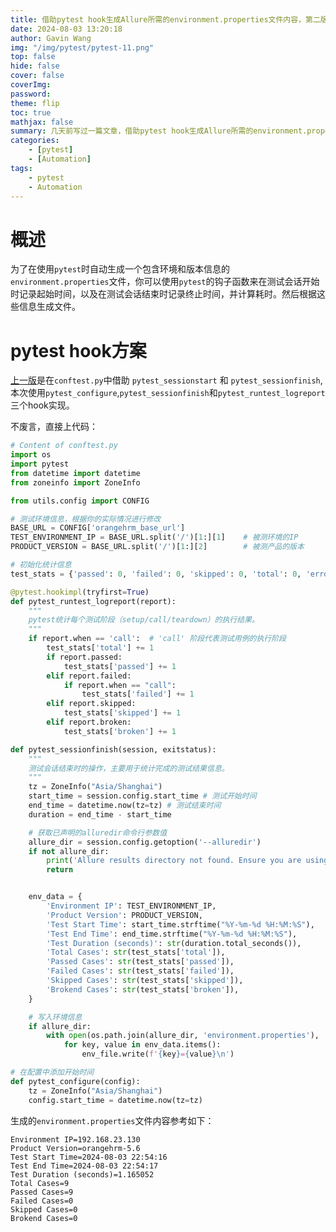 ```yaml
---
title: 借助pytest hook生成Allure所需的environment.properties文件内容，第二版
date: 2024-08-03 13:20:18
author: Gavin Wang
img: "/img/pytest/pytest-11.png"
top: false
hide: false
cover: false
coverImg:
password:
theme: flip
toc: true
mathjax: false
summary: 几天前写过一篇文章，借助pytest hook生成Allure所需的environment.properties文件内容，在报告上的overview页面上的ENVIRONMENT位置展示相关自定义信息，此次更换其他`hook`实现，并增加了用例相关统计信息
categories:
    - [pytest]
    - [Automation]
tags:
    - pytest
    - Automation
---
```



# 概述

为了在使用`pytest`时自动生成一个包含环境和版本信息的`environment.properties`文件，你可以使用`pytest`的钩子函数来在测试会话开始时记录起始时间，以及在测试会话结束时记录终止时间，并计算耗时。然后根据这些信息生成文件。

# pytest hook方案

[上一版](https://gavin-wang-note.github.io/2024/08/01/pytest_hook_generate_environment_properties/)是在`conftest.py`中借助 `pytest_sessionstart` 和 `pytest_sessionfinish`, 本次使用`pytest_configure`,`pytest_sessionfinish`和`pytest_runtest_logreport`三个hook实现。

不废言，直接上代码：

```python
# Content of conftest.py
import os
import pytest
from datetime import datetime
from zoneinfo import ZoneInfo

from utils.config import CONFIG

# 测试环境信息，根据你的实际情况进行修改
BASE_URL = CONFIG['orangehrm_base_url']
TEST_ENVIRONMENT_IP = BASE_URL.split('/')[1:][1]    # 被测环境的IP
PRODUCT_VERSION = BASE_URL.split('/')[1:][2]        # 被测产品的版本

# 初始化统计信息
test_stats = {'passed': 0, 'failed': 0, 'skipped': 0, 'total': 0, 'errors': 0, 'broken': 0}

@pytest.hookimpl(tryfirst=True)
def pytest_runtest_logreport(report):
    """
    pytest统计每个测试阶段（setup/call/teardown）的执行结果。
    """
    if report.when == 'call':  # 'call' 阶段代表测试用例的执行阶段
        test_stats['total'] += 1
        if report.passed:
            test_stats['passed'] += 1
        elif report.failed:
            if report.when == "call":
                test_stats['failed'] += 1
        elif report.skipped:
            test_stats['skipped'] += 1
        elif report.broken:
            test_stats['broken'] += 1

def pytest_sessionfinish(session, exitstatus):
    """
    测试会话结束时的操作，主要用于统计完成的测试结果信息。
    """
    tz = ZoneInfo("Asia/Shanghai")
    start_time = session.config.start_time # 测试开始时间
    end_time = datetime.now(tz=tz) # 测试结束时间
    duration = end_time - start_time

    # 获取已声明的alluredir命令行参数值
    allure_dir = session.config.getoption('--alluredir')
    if not allure_dir:
        print('Allure results directory not found. Ensure you are using "--alluredir" option with pytest.')
        return


    env_data = {
        'Environment IP': TEST_ENVIRONMENT_IP,
        'Product Version': PRODUCT_VERSION,
        'Test Start Time': start_time.strftime("%Y-%m-%d %H:%M:%S"),
        'Test End Time': end_time.strftime("%Y-%m-%d %H:%M:%S"),
        'Test Duration (seconds)': str(duration.total_seconds()),
        'Total Cases': str(test_stats['total']),
        'Passed Cases': str(test_stats['passed']),
        'Failed Cases': str(test_stats['failed']),
        'Skipped Cases': str(test_stats['skipped']),
        'Brokend Cases': str(test_stats['broken']),
    }

    # 写入环境信息
    if allure_dir:
        with open(os.path.join(allure_dir, 'environment.properties'), 'w') as env_file:
            for key, value in env_data.items():
                env_file.write(f'{key}={value}\n')

# 在配置中添加开始时间
def pytest_configure(config):
    tz = ZoneInfo("Asia/Shanghai")
    config.start_time = datetime.now(tz=tz)
```

生成的`environment.properties`文件内容参考如下：

```shell
Environment IP=192.168.23.130
Product Version=orangehrm-5.6
Test Start Time=2024-08-03 22:54:16
Test End Time=2024-08-03 22:54:17
Test Duration (seconds)=1.165052
Total Cases=9
Passed Cases=9
Failed Cases=0
Skipped Cases=0
Brokend Cases=0
```
